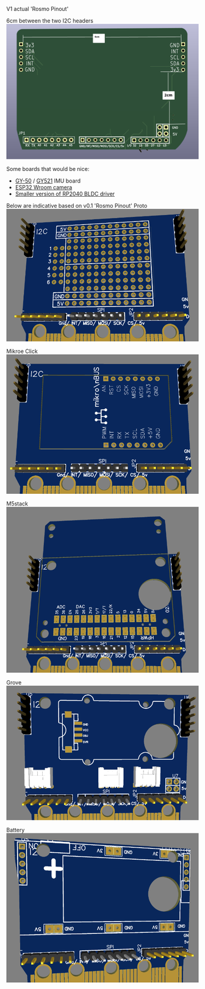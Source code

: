 V1 actual 'Rosmo Pinout'

6cm between the two I2C headers
![back](https://raw.githubusercontent.com/rosmo-robot/Feather-Bit/main/v1/daughter_concept/rosmopinout.png-mh.png)

Some boards that would be nice:

* [GY-50](https://www.aliexpress.com/item/1005004575469543.html) / [GY521](https://www.aliexpress.com/item/32346328217.html) IMU board
* [ESP32 Wroom camera](https://www.aliexpress.com/item/1005004334367429.html)
* [Smaller version of RP2040 BLDC driver](https://github.com/Twisted-Fields/rp2040-motor-controller)

Below are indicative based on v0.1 'Rosmo Pinout'
Proto
![back](https://raw.githubusercontent.com/rosmo-robot/Feather-Bit/main/v1/daughter_concept/proto_daughter.png)

Mikroe Click
![back](https://raw.githubusercontent.com/rosmo-robot/Feather-Bit/main/v1/daughter_concept/Mikroe_click_daughter.png)

M5stack
![back](https://raw.githubusercontent.com/rosmo-robot/Feather-Bit/main/v1/daughter_concept/M5stack_daughter.png)


Grove
![back](https://raw.githubusercontent.com/rosmo-robot/Feather-Bit/main/v1/daughter_concept/grove_daughter.png)

Battery
![back](https://raw.githubusercontent.com/rosmo-robot/Feather-Bit/main/v1/daughter_concept/16340_Power.png)

